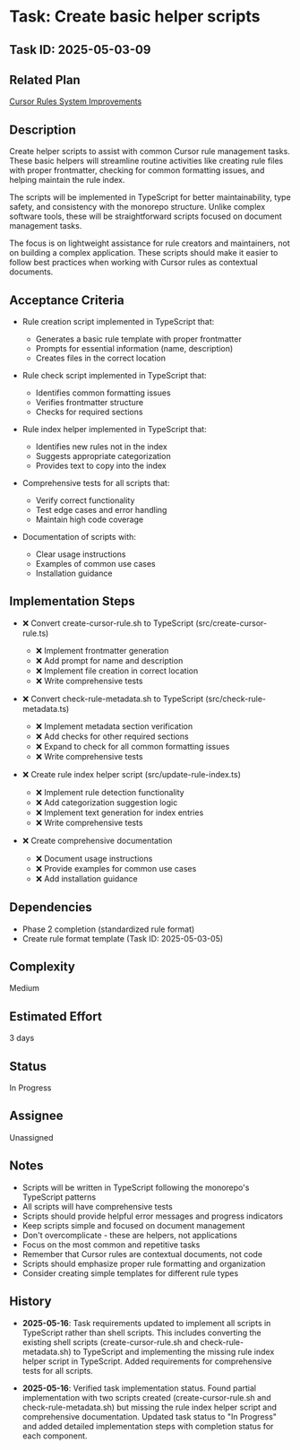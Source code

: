 # Task: Create basic helper scripts

## Task ID: 2025-05-03-09

## Related Plan

[Cursor Rules System Improvements](../plans/cursor-rules-improvement.md)

## Description

Create helper scripts to assist with common Cursor rule management tasks. These basic helpers will streamline routine activities like creating rule files with proper frontmatter, checking for common formatting issues, and helping maintain the rule index.

The scripts will be implemented in TypeScript for better maintainability, type safety, and consistency with the monorepo structure. Unlike complex software tools, these will be straightforward scripts focused on document management tasks.

The focus is on lightweight assistance for rule creators and maintainers, not on building a complex application. These scripts should make it easier to follow best practices when working with Cursor rules as contextual documents.

## Acceptance Criteria

- Rule creation script implemented in TypeScript that:

  - Generates a basic rule template with proper frontmatter
  - Prompts for essential information (name, description)
  - Creates files in the correct location

- Rule check script implemented in TypeScript that:

  - Identifies common formatting issues
  - Verifies frontmatter structure
  - Checks for required sections

- Rule index helper implemented in TypeScript that:

  - Identifies new rules not in the index
  - Suggests appropriate categorization
  - Provides text to copy into the index

- Comprehensive tests for all scripts that:

  - Verify correct functionality
  - Test edge cases and error handling
  - Maintain high code coverage

- Documentation of scripts with:
  - Clear usage instructions
  - Examples of common use cases
  - Installation guidance

## Implementation Steps

- ❌ Convert create-cursor-rule.sh to TypeScript (src/create-cursor-rule.ts)

  - ❌ Implement frontmatter generation
  - ❌ Add prompt for name and description
  - ❌ Implement file creation in correct location
  - ❌ Write comprehensive tests

- ❌ Convert check-rule-metadata.sh to TypeScript (src/check-rule-metadata.ts)

  - ❌ Implement metadata section verification
  - ❌ Add checks for other required sections
  - ❌ Expand to check for all common formatting issues
  - ❌ Write comprehensive tests

- ❌ Create rule index helper script (src/update-rule-index.ts)

  - ❌ Implement rule detection functionality
  - ❌ Add categorization suggestion logic
  - ❌ Implement text generation for index entries
  - ❌ Write comprehensive tests

- ❌ Create comprehensive documentation
  - ❌ Document usage instructions
  - ❌ Provide examples for common use cases
  - ❌ Add installation guidance

## Dependencies

- Phase 2 completion (standardized rule format)
- Create rule format template (Task ID: 2025-05-03-05)

## Complexity

Medium

## Estimated Effort

3 days

## Status

In Progress

## Assignee

Unassigned

## Notes

- Scripts will be written in TypeScript following the monorepo's TypeScript patterns
- All scripts will have comprehensive tests
- Scripts should provide helpful error messages and progress indicators
- Keep scripts simple and focused on document management
- Don't overcomplicate - these are helpers, not applications
- Focus on the most common and repetitive tasks
- Remember that Cursor rules are contextual documents, not code
- Scripts should emphasize proper rule formatting and organization
- Consider creating simple templates for different rule types

## History

- **2025-05-16**: Task requirements updated to implement all scripts in TypeScript rather than shell scripts. This includes converting the existing shell scripts (create-cursor-rule.sh and check-rule-metadata.sh) to TypeScript and implementing the missing rule index helper script in TypeScript. Added requirements for comprehensive tests for all scripts.

- **2025-05-16**: Verified task implementation status. Found partial implementation with two scripts created (create-cursor-rule.sh and check-rule-metadata.sh) but missing the rule index helper script and comprehensive documentation. Updated task status to "In Progress" and added detailed implementation steps with completion status for each component.
